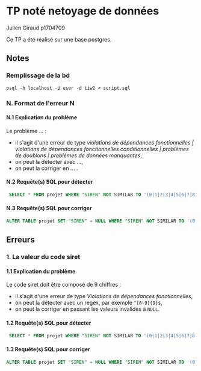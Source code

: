# TP noté netoyage de données

Julien Giraud p1704709

Ce TP a été réalisé sur une base postgres.

## Notes

### Remplissage de la bd

```shell
psql -h localhost -U user -d tiw2 < script.sql
```

### N. Format de l'erreur N

#### N.1 Explication du problème

Le problème … :

- il s'agit d'une erreur de type *violations de dépendances fonctionnelles | violations de dépendances fonctionnelles conditionnelles | problèmes de doublons | problèmes de données manquantes*,
- on peut la détecter avec …,
- on peut la corriger en … .

#### N.2 Requête(s) SQL pour détecter

 ```sql
  SELECT * FROM projet WHERE "SIREN" NOT SIMILAR TO '(0|1|2|3|4|5|6|7|8|9){9}';
  ```

#### N.3 Requête(s) SQL pour corriger

  ```sql
  ALTER TABLE projet SET "SIREN" = NULL WHERE "SIREN" NOT SIMILAR TO '(0|1|2|3|4|5|6|7|8|9){9}';
  ```

## Erreurs

### 1. La valeur du code siret

#### 1.1 Explication du problème

Le code siret doit être composé de 9 chiffres :

- il s'agit d'une erreur de type *Violations de dépendances fonctionnelles*,
- on peut la détecter avec un regex, par exemple `^[0-9]{9}$`,
- on peut la corriger en passant les valeurs invalides à `NULL`.

#### 1.2 Requête(s) SQL pour détecter

 ```sql
  SELECT * FROM projet WHERE "SIREN" NOT SIMILAR TO '(0|1|2|3|4|5|6|7|8|9){9}';
  ```

#### 1.3 Requête(s) SQL pour corriger

  ```sql
  ALTER TABLE projet SET "SIREN" = NULL WHERE "SIREN" NOT SIMILAR TO '(0|1|2|3|4|5|6|7|8|9){9}';
  ```
